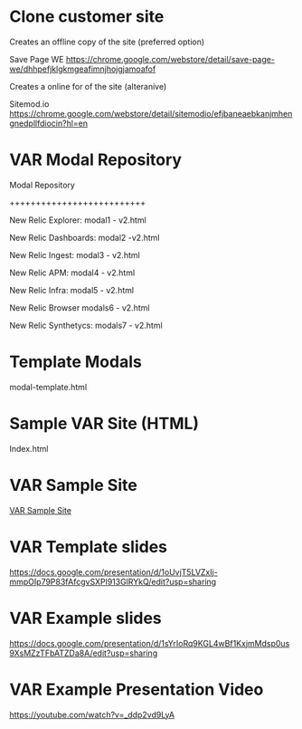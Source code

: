 # Clone customer site

Creates an offline copy of the site (preferred option)

Save Page WE https://chrome.google.com/webstore/detail/save-page-we/dhhpefjklgkmgeafimnjhojgjamoafof

Creates a online for of the site (alteranive)

Sitemod.io https://chrome.google.com/webstore/detail/sitemodio/efjbaneaebkanjmhengnedpllfdiocin?hl=en


# VAR Modal Repository

Modal Repository

++++++++++++++++++++++++++

New Relic Explorer:   modal1 - v2.html 

New Relic Dashboards: modal2 -v2.html 

New Relic Ingest:     modal3 - v2.html 

New Relic APM:        modal4 - v2.html 

New Relic Infra:      modal5 - v2.html 

New Relic Browser     modals6 - v2.html 

New Relic Synthetycs: modals7 - v2.html



# Template Modals 

modal-template.html


# Sample VAR Site (HTML)

Index.html


# VAR Sample Site
[VAR Sample Site](http://newrelic.francismunoz.eu:8013/)

# VAR Template slides
https://docs.google.com/presentation/d/1oUvjT5LVZxIj-mmpOIp79P83fAfcgvSXPl913GlRYkQ/edit?usp=sharing

# VAR Example slides

https://docs.google.com/presentation/d/1sYrIoRq9KGL4wBf1KxjmMdsp0us9XsMZzTFbATZDa8A/edit?usp=sharing

# VAR Example Presentation Video

https://youtube.com/watch?v=_ddp2vd9LyA


